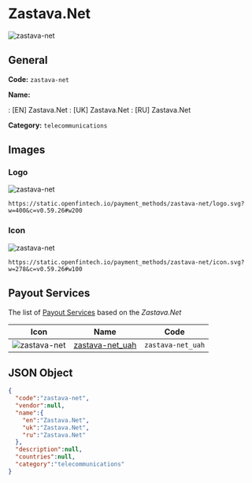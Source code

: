 
# Zastava.Net 
![zastava-net](https://static.openfintech.io/payment_methods/zastava-net/logo.svg?w=400&c=v0.59.26#w200)  

## General 
**Code:** `zastava-net` 
 
**Name:** 
 
:	[EN] Zastava.Net 
:	[UK] Zastava.Net 
:	[RU] Zastava.Net 
 
**Category:** `telecommunications` 
 

## Images 

### Logo 
![zastava-net](https://static.openfintech.io/payment_methods/zastava-net/logo.svg?w=400&c=v0.59.26#w200)  

```
https://static.openfintech.io/payment_methods/zastava-net/logo.svg?w=400&c=v0.59.26#w200
```  

### Icon 
![zastava-net](https://static.openfintech.io/payment_methods/zastava-net/icon.svg?w=278&c=v0.59.26#w100)  

```
https://static.openfintech.io/payment_methods/zastava-net/icon.svg?w=278&c=v0.59.26#w100
```  

## Payout Services 
 
The list of [Payout Services](/payout-services/) based on the _Zastava.Net_ 

|Icon|Name|Code| 
|:---:|:---:|:---:| 
|![zastava-net](https://static.openfintech.io/payout_methods/zastava-net/icon.svg?w=278&c=v0.59.26#w40) |[zastava-net_uah](/payout-services/zastava-net_uah/)|`zastava-net_uah`| 
 

## JSON Object 

```json
{
  "code":"zastava-net",
  "vendor":null,
  "name":{
    "en":"Zastava.Net",
    "uk":"Zastava.Net",
    "ru":"Zastava.Net"
  },
  "description":null,
  "countries":null,
  "category":"telecommunications"
}
```  
